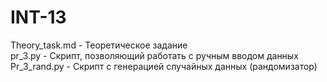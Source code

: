 # INT-13
Theory_task.md - Теоретическое задание  
pr_3.py - Скрипт, позволяющий работать с ручным вводом данных  
Pr_3_rand.py - Скрипт с генерацией случайных данных (рандомизатор)
